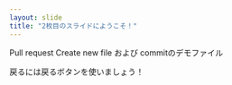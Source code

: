 ```yaml
---
layout: slide
title: "2枚目のスライドにようこそ！"
---
```

Pull request
Create new file および commitのデモファイル

戻るには戻るボタンを使いましょう！
